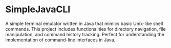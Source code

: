 # SimpleJavaCLI
A simple terminal emulator written in Java that mimics basic Unix-like shell commands. This project includes functionalities for directory navigation, file manipulation, and command history tracking. Perfect for understanding the implementation of command-line interfaces in Java.
